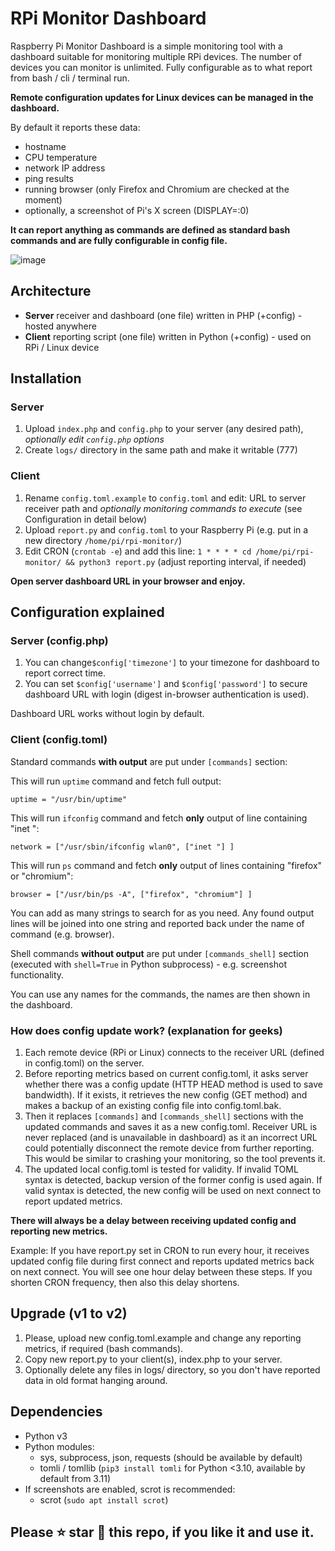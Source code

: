 # RPi Monitor Dashboard

Raspberry Pi Monitor Dashboard is a simple monitoring tool with a dashboard suitable for monitoring multiple RPi devices. The number of devices you can monitor is unlimited. Fully configurable as to what report from bash / cli / terminal run.

**Remote configuration updates for Linux devices can be managed in the dashboard.**

By default it reports these data:

* hostname
* CPU temperature
* network IP address
* ping results
* running browser (only Firefox and Chromium are checked at the moment)
* optionally, a screenshot of Pi's X screen (DISPLAY=:0)

**It can report anything as commands are defined as standard bash commands and are fully configurable in config file.**

![image](https://github.com/nekromoff/rpi-monitor-dashboard/assets/8550349/dd7d2664-dc8a-43d8-ba7c-b2a08751fc94)

## Architecture

* **Server** receiver and dashboard (one file) written in PHP (+config) - hosted anywhere
* **Client** reporting script (one file) written in Python (+config) - used on RPi / Linux device

## Installation

### Server
1. Upload `index.php` and `config.php` to your server (any desired path), _optionally edit `config.php` options_
2. Create `logs/` directory in the same path and make it writable (777)

### Client
1. Rename `config.toml.example` to `config.toml` and edit: URL to server receiver path and _optionally monitoring commands to execute_ (see Configuration in detail below)
2. Upload `report.py` and `config.toml` to your Raspberry Pi (e.g. put in a new directory `/home/pi/rpi-monitor/`)
3. Edit CRON (`crontab -e`) and add this line: `1 * * * * cd /home/pi/rpi-monitor/ && python3 report.py` (adjust reporting interval, if needed)

**Open server dashboard URL in your browser and enjoy.**

## Configuration explained

### Server (config.php)
1. You can change`$config['timezone']` to your timezone for dashboard to report correct time.
2. You can set `$config['username']` and `$config['password']` to secure dashboard URL with login (digest in-browser authentication is used).

Dashboard URL works without login by default.

### Client (config.toml)
Standard commands **with output** are put under `[commands]` section:

This will run `uptime` command and fetch full output:

```uptime = "/usr/bin/uptime"```

This will run `ifconfig` command and fetch **only** output of line containing "inet ":

```network = ["/usr/sbin/ifconfig wlan0", ["inet "] ]```

This will run `ps` command and fetch **only** output of lines containing "firefox" or "chromium":

```browser = ["/usr/bin/ps -A", ["firefox", "chromium"] ]```

You can add as many strings to search for as you need. Any found output lines will be joined into one string and reported back under the name of command (e.g. browser).

Shell commands **without output** are put under `[commands_shell]` section (executed with `shell=True` in Python subprocess) - e.g. screenshot functionality.

You can use any names for the commands, the names are then shown in the dashboard.

### How does config update work? (explanation for geeks)

1. Each remote device (RPi or Linux) connects to the receiver URL (defined in config.toml) on the server.
2. Before reporting metrics based on current config.toml, it asks server whether there was a config update (HTTP HEAD method is used to save bandwidth). If it exists, it retrieves the new config (GET method) and makes a backup of an existing config file into config.toml.bak.
3. Then it replaces `[commands]` and `[commands_shell]` sections with the updated commands and saves it as a new config.toml. Receiver URL is never replaced (and is unavailable in dashboard) as it an incorrect URL could potentially disconnect the remote device from further reporting. This would be similar to crashing your monitoring, so the tool prevents it.
3. The updated local config.toml is tested for validity. If invalid TOML syntax is detected, backup version of the former config is used again. If valid syntax is detected, the new config will be used on next connect to report updated metrics.

**There will always be a delay between receiving updated config and reporting new metrics.**

Example: If you have report.py set in CRON to run every hour, it receives updated config file during first connect and reports updated metrics back on next connect. You will see one hour delay between these steps. If you shorten CRON frequency, then also this delay shortens.

## Upgrade (v1 to v2)
1. Please, upload new config.toml.example and change any reporting metrics, if required (bash commands).
2. Copy new report.py to your client(s), index.php to your server.
3. Optionally delete any files in logs/ directory, so you don't have reported data in old format hanging around.

## Dependencies
* Python v3
* Python modules:
    * sys, subprocess, json, requests (should be available by default)
    * tomli / tomllib (`pip3 install tomli` for Python <3.10, available by default from 3.11)
* If screenshots are enabled, scrot is recommended:
    * scrot (`sudo apt install scrot`)

## Please ⭐ star 🌟 this repo, if you like it and use it.
